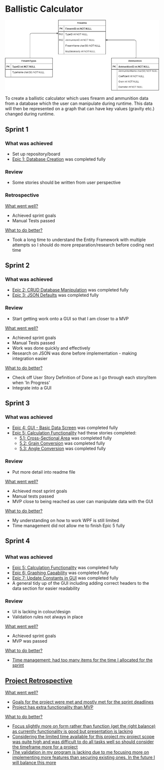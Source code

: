 <h1>Ballistic Calculator</h1>

![Name](DatabaseERD.png?raw=true "Title")

To create a ballistic calculator which uses firearm and ammunition data from a database which the user can manipulate during runtime. This data will then be represented on a graph that can have key values (gravity etc.) changed during runtime.

<h2>Sprint 1</h2>


<h3>What was achieved</h3>

- Set up repository/board
- [Epic 1: Database Creation](https://github.com/HarryDerbyshire/eng-66-ballistic-calculator/projects/1#card-42578840) was completed fully

<h3>Review</h3>

- Some stories should be written from user perspective

<h3>Retrospective</h3>

<u>What went well?</u>

- Achieved sprint goals
- Manual Tests passed

<u>What to do better?</u>

- Took a long time to understand the Entity Framework with multiple attempts so I should do more preparation/research before coding next time

<h2>Sprint 2</h2>


<h3>What was achieved</h3>

- [Epic 2: CRUD Database Manipulation](https://github.com/HarryDerbyshire/eng-66-ballistic-calculator/projects/1#card-42577734) was completed fully
- [Epic 3: JSON Defaults](https://github.com/HarryDerbyshire/eng-66-ballistic-calculator/projects/1#card-42701739) was completed fully

<h3>Review</h3>

- Start getting work onto a GUI so that I am closer to a MVP

<u>What went well?</u>

- Achieved sprint goals
- Manual Tests passed
- Work was done quickly and effectively
- Research on JSON was done before implementation - making integration easier

<u>What to do better?</u>

- Check off User Story Definition of Done as I go through each story/item when 'In Progress'
- Integrate into a GUI

<h2>Sprint 3</h2>

<h3>What was achieved</h3>

- [Epic 4: GUI - Basic Data Screen](https://github.com/HarryDerbyshire/eng-66-ballistic-calculator/projects/1#card-42704367) was completed fully
- [Epic 5: Calculation Functionality](https://github.com/HarryDerbyshire/eng-66-ballistic-calculator/projects/1#card-42770300) had these stories completed:
  - [5.1: Cross-Sectional Area](https://github.com/HarryDerbyshire/eng-66-ballistic-calculator/projects/1#card-42770347) was completed fully
  - [5.2: Grain Conversion](https://github.com/HarryDerbyshire/eng-66-ballistic-calculator/projects/1#card-42770417) was completed fully
  - [5.3: Angle Conversion](https://github.com/HarryDerbyshire/eng-66-ballistic-calculator/projects/1#card-42872184) was completed fully

<h3>Review</h3>

- Put more detail into readme file

<u>What went well?</u>

- Achieved most sprint goals
- Manual tests passed
- MVP close to being reached as user can manipulate data with the GUI

<u>What to do better?</u>

- My understanding on how to work WPF is still limited
- Time management did not allow me to finish Epic 5 fully

<h2>Sprint 4<h2>

<h3>What was achieved</h3>

- [Epic 5: Calculation Functionality](https://github.com/HarryDerbyshire/eng-66-ballistic-calculator/projects/1#card-42770300) was completed fully
- [Epic 6: Graphing Capability](https://github.com/HarryDerbyshire/eng-66-ballistic-calculator/projects/1#card-42872360) was completed fully
- [Epic 7: Update Constants in GUI](https://github.com/HarryDerbyshire/eng-66-ballistic-calculator/projects/1#card-42872893) was completed fully
- A general tidy up of the GUI including adding correct headers to the data section for easier readability

<h3>Review</h3>

- UI is lacking in colour/design
- Validation rules not always in place

<u>What went well?</u>

- Achieved sprint goals
- MVP was passed

<u>What to do better?<u>

- Time management: had too many items for the time I allocated for the sprint

<h2>Project Retrospective</h2>

<u>What went well?</u>

- Goals for the project were met and mostly met for the sprint deadlines
- Project has extra functionality than MVP

<u>What to do better?</u>

- Focus slightly more on form rather than function (get the right balance) as currently functionality is good but presentation is lacking
- Considering the limited time available for this project my project scope was quite high and was difficult to do all tasks well so should consider the timeframe more for a project
- The validation in my program is lacking due to me focusing more on implementing more features than securing existing ones. In the future I will balance this more
